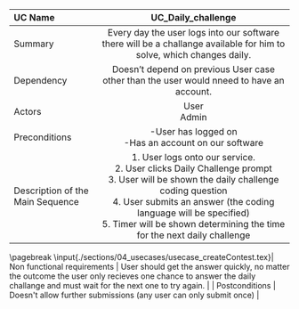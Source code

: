 | UC Name	  | UC_Daily_challenge |
| :---        |    :----:   |
| Summary      | Every day the user logs into our software there will be a challange available for him to solve, which changes daily.       |
| Dependency   | Doesn’t depend on previous User case other than the user would nneed to have an account.   |
| Actors   | User <br> Admin    |
| Preconditions   | -User has logged on <br> -Has an account on our software        |
| Description of the Main Sequence   | 1.	User logs onto our service.  <br>  2.	User clicks Daily Challenge prompt <br> 3.	User will be shown the daily challenge coding question  <br>4.	User submits an answer (the coding language will be specified) <br>5.	Timer will be shown determining the time for the next daily challenge     |
\pagebreak
\input{./sections/04_usecases/usecase_createContest.tex}| Non functional requirements   | User should get the answer quickly, no matter the outcome the user only recieves one chance to answer the daily challange and must wait for the next one to try again.      |
| Postconditions   | Doesn't allow further submissions (any user can only submit once) |
